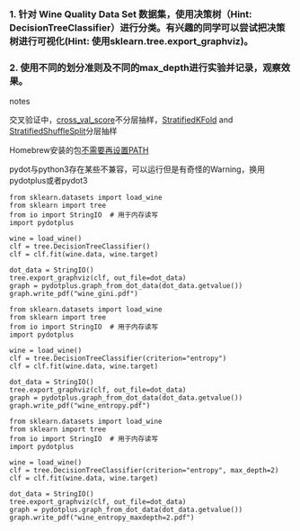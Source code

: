 ### 1. 针对 Wine Quality Data Set 数据集，使用决策树（Hint: DecisionTreeClassifier）进行分类。有兴趣的同学可以尝试把决策树进行可视化(Hint: 使用sklearn.tree.export_graphviz)。

### 2. 使用不同的划分准则及不同的max_depth进行实验并记录，观察效果。

notes

交叉验证中，[cross_val_score](https://scikit-learn.org/stable/modules/generated/sklearn.model_selection.cross_val_score.html)不分层抽样，[StratifiedKFold](https://scikit-learn.org/stable/modules/generated/sklearn.model_selection.StratifiedKFold.html) and [StratifiedShuffleSplit](https://scikit-learn.org/stable/modules/generated/sklearn.model_selection.StratifiedShuffleSplit.html)分层抽样

Homebrew安装的包[不需要再设置PATH](https://www.jianshu.com/p/529b7558a6e0)

pydot与python3存在某些不兼容，可以运行但是有奇怪的Warning，换用pydotplus或者pydot3

```python3
from sklearn.datasets import load_wine
from sklearn import tree
from io import StringIO  # 用于内存读写
import pydotplus

wine = load_wine()
clf = tree.DecisionTreeClassifier()
clf = clf.fit(wine.data, wine.target)

dot_data = StringIO()
tree.export_graphviz(clf, out_file=dot_data)
graph = pydotplus.graph_from_dot_data(dot_data.getvalue())
graph.write_pdf("wine_gini.pdf")
```

```python3
from sklearn.datasets import load_wine
from sklearn import tree
from io import StringIO  # 用于内存读写
import pydotplus

wine = load_wine()
clf = tree.DecisionTreeClassifier(criterion="entropy")
clf = clf.fit(wine.data, wine.target)

dot_data = StringIO()
tree.export_graphviz(clf, out_file=dot_data)
graph = pydotplus.graph_from_dot_data(dot_data.getvalue())
graph.write_pdf("wine_entropy.pdf")
```

```python3
from sklearn.datasets import load_wine
from sklearn import tree
from io import StringIO  # 用于内存读写
import pydotplus

wine = load_wine()
clf = tree.DecisionTreeClassifier(criterion="entropy", max_depth=2)
clf = clf.fit(wine.data, wine.target)

dot_data = StringIO()
tree.export_graphviz(clf, out_file=dot_data)
graph = pydotplus.graph_from_dot_data(dot_data.getvalue())
graph.write_pdf("wine_entropy_maxdepth=2.pdf")
```

